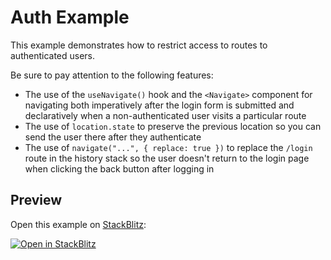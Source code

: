 # Auth Example

This example demonstrates how to restrict access to routes to authenticated users.

Be sure to pay attention to the following features:

- The use of the `useNavigate()` hook and the `<Navigate>` component for navigating both imperatively after the login form is submitted and declaratively when a non-authenticated user visits a particular route
- The use of `location.state` to preserve the previous location so you can send the user there after they authenticate
- The use of `navigate("...", { replace: true })` to replace the `/login` route in the history stack so the user doesn't return to the login page when clicking the back button after logging in

## Preview

Open this example on [StackBlitz](https://stackblitz.com):

[![Open in StackBlitz](https://developer.stackblitz.com/img/open_in_stackblitz.svg)](https://stackblitz.com/github/remix-run/react-router/tree/main/examples/auth?file=src/App.tsx)
